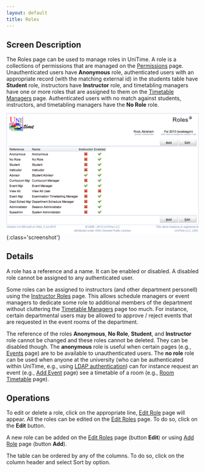 ```yaml
---
layout: default
title: Roles
---
```



## Screen Description

The Roles page can be used to manage roles in UniTime. A role is a collections of permissions that are managed on the [Permissions](permissions) page. Unauthenticated users have **Anonymous** role, authenticated users with an appropriate record (with the matching external id) in the students table have **Student** role, instructors have **Instructor** role, and timetabling managers have one or more roles that are assigned to them on the [Timetable Managers](timetable-managers) page. Authenticated users with no match against students, instructors, and timetabling managers have the **No Role** role.

![Roles](images/roles-1.png){:class='screenshot'}

## Details

A role has a reference and a name. It can be enabled or disabled. A disabled role cannot be assigned to any authenticated user.

Some roles can be assigned to instructors (and other department personell) using the [Instructor Roles](instructor-roles) page. This allows schedule managers or event managers to dedicate some role to additional members of the department without cluttering the [Timetable Managers](timetable-managers) page too much. For instance, certain departmental users may be allowed to approve / reject events that are requested in the event rooms of the department.

The reference of the roles **Anonymous**, **No Role**, **Student**, and **Instructor** role cannot be changed and these roles cannot be deleted. They can be disabled though. The **anonymous** role is useful when certain pages (e.g., [Events](events) page) are to be available to unauthenticated users. The **no role** role can be used when anyone at the university (who can be authenticated within UniTime, e.g., using [LDAP authentication](LDAP)) can for instance request an event (e.g., [Add Event](add-event) page) see a timetable of a room (e.g., [Room Timetable](room-timetable) page).

## Operations

To edit or delete a role, click on the appropriate line, [Edit Role](edit-role) page will appear. All the roles can be edited on the [Edit Roles](edit-roles) page. To do so, click on the **Edit** button.

A new role can be added on the [Edit Roles](edit-roles) page (button **Edit**) or using [Add Role](add-role) page (button **Add**).

The table can be ordered by any of the columns. To do so, click on the column header and select Sort by <column name> option.
